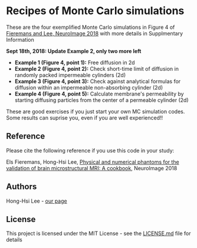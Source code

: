 # Recipes of Monte Carlo simulations

These are the four exemplified Monte Carlo simulations in Figure 4 of [Fieremans and Lee, NeuroImage 2018](https://doi.org/10.1016/j.neuroimage.2018.06.046) with more details in Supplmentary Information

**Sept 18th, 2018: Update Example 2, only two more left**

* **Example 1 (Figure 4, point 1):** Free diffusion in 2d
* **Example 2 (Figure 4, point 2):** Check short-time limit of diffusion in randomly packed impermeable cylinders (2d)
* **Example 3 (Figure 4, point 3):** Check against analytical formulas for diffusion within an impermeable non-absorbing cylinder (2d)
* **Example 4 (Figure 4, point 5):** Calculate membrane's permeability by starting diffusing particles from the center of a permeable cylinder (2d)

These are good exercises if you just start your own MC simulation codes.
Some results can suprise you, even if you are well experienced!!

## Reference
Please cite the following reference if you use this code in your study:

Els Fieremans, Hong-Hsi Lee, [Physical and numerical phantoms for the validation of brain microstructural MRI: A cookbook](https://doi.org/10.1016/j.neuroimage.2018.06.046), NeuroImage 2018

## Authors
Hong-Hsi Lee - [our page](http://www.diffusion-mri.com/people/hong-hsi-lee)

## License
This project is licensed under the MIT License - see the [LICENSE.md](https://github.com/leehhtw/monte-carlo-simulation-recipes/blob/example1/LICENSE) file for details

